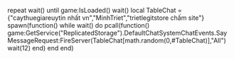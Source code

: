 repeat wait()
until game:IsLoaded()
wait()
local TableChat = {"caythuegiareuytin nhất vn","MinhTriet","trietlegitstore chấm site"}
spawn(function()
    while wait() do 
        pcall(function()
            game:GetService("ReplicatedStorage").DefaultChatSystemChatEvents.SayMessageRequest:FireServer(TableChat[math.random(0,#TableChat)],"All")
            wait(12)
        end)
    end
end)
